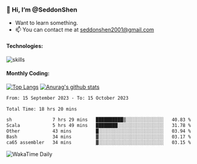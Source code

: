 ### 👋 Hi, I’m @SeddonShen
- Want to learn something.
- 📫 You can contact me at seddonshen2001@gmail.com

#### Technologies:

![skills](https://skillicons.dev/icons?i=scala,js,html,css,bootstrap,jquery,c,cpp,cloudflare,django,docker,flask,git,github,githubactions,linux,latex,mysql,nodejs,ps,php,pr,py,raspberrypi,redis,unreal,v,vscode,vue,bash)

#### Monthly Coding:
[![Top Langs](https://github-readme-stats.vercel.app/api/top-langs?username=seddonshen&show_icons=true&locale=en&layout=compact&hide=html&langs_count=8)](https://github.com/SeddonShen/)
[![Anurag's github stats](https://github-readme-stats.vercel.app/api?username=SeddonShen&count_private=true&show_icons=true)](https://github.com/anuraghazra/github-readme-stats)
<!--START_SECTION:waka-->

```txt
From: 15 September 2023 - To: 15 October 2023

Total Time: 18 hrs 20 mins

sh               7 hrs 29 mins   ██████████▒░░░░░░░░░░░░░░   40.83 %
Scala            5 hrs 49 mins   ████████░░░░░░░░░░░░░░░░░   31.78 %
Other            43 mins         █░░░░░░░░░░░░░░░░░░░░░░░░   03.94 %
Bash             34 mins         ▓░░░░░░░░░░░░░░░░░░░░░░░░   03.17 %
ca65 assembler   34 mins         ▓░░░░░░░░░░░░░░░░░░░░░░░░   03.15 %
```

<!--END_SECTION:waka-->

![WakaTime Daily](https://wakatime.com/share/@seddon2001/61a7e342-5f12-4fea-bf92-1fac161e97d6.svg)
<!---
SeddonShen/SeddonShen is a ✨ special ✨ repository because its `README.md` (this file) appears on your GitHub profile.
You can click the Preview link to take a look at your changes.
--->
